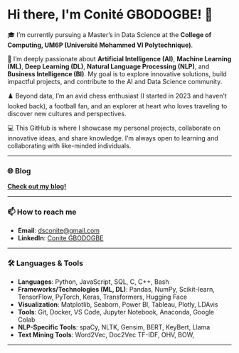 # Hi there, I'm Conité GBODOGBE! 👋  

🎓 I’m currently pursuing a Master’s in Data Science at the **College of Computing, UM6P (Université Mohammed VI Polytechnique)**.  

🤖 I’m deeply passionate about **Artificial Intelligence (AI)**, **Machine Learning (ML)**, **Deep Learning (DL)**, **Natural Language Processing (NLP)**, and **Business Intelligence (BI)**. My goal is to explore innovative solutions, build impactful projects, and contribute to the AI and Data Science community.  

♟️ Beyond data, I’m an avid chess enthusiast (I started in 2023 and haven’t looked back), a football fan, and an explorer at heart who loves traveling to discover new cultures and perspectives.  

💻 This GitHub is where I showcase my personal projects, collaborate on innovative ideas, and share knowledge. I’m always open to learning and collaborating with like-minded individuals.  

---

### 🌐 Blog  
[**Check out my blog!**](https://conite002.github.io/)

---

### 📫 How to reach me  
- **Email**: [dsconite@gmail.com](mailto:dsconite@gmail.com)  
- **LinkedIn**: [Conite GBODOGBE](https://www.linkedin.com/in/d-s-conit%C3%A9-gbodogbe/)  

---

### 🛠️ Languages & Tools  
- **Languages**: Python, JavaScript, SQL, C, C++, Bash  
- **Frameworks/Technologies (ML, DL)**: Pandas, NumPy, Scikit-learn, TensorFlow, PyTorch, Keras, Transformers,  Hugging Face
- **Visualization**: Matplotlib, Seaborn, Power BI, Tableau, Plotly, LDAvis
- **Tools**: Git, Docker, VS Code, Jupyter Notebook, Anaconda, Google Colab  
- **NLP-Specific Tools**: spaCy, NLTK, Gensim, BERT, KeyBert, Llama  
- **Text Mining Tools**: Word2Vec, Doc2Vec TF-IDF, OHV, BOW,
---
